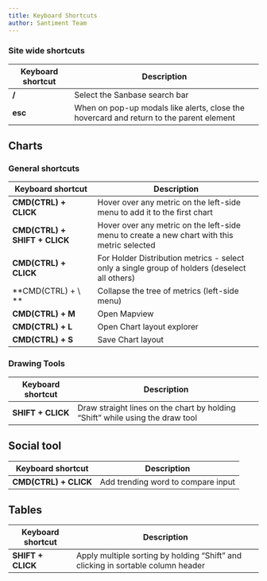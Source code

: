 ```yaml
---
title: Keyboard Shortcuts
author: Santiment Team
---
```


### Site wide shortcuts

| Keyboard shortcut | Description
|-----------|------------
|**/** | Select the Sanbase search bar
|**esc** | When on pop-up modals like alerts, close the hovercard and return to the parent element

## Charts

### General shortcuts

| Keyboard shortcut | Description
|-----------|------------
|**CMD(CTRL) + CLICK** | Hover over any metric on the left-side menu to add it to the first chart
|**CMD(CTRL) + SHIFT + CLICK** | Hover over any metric on the left-side menu to create a new chart with this metric selected
|**CMD(CTRL) + CLICK** | For Holder Distribution metrics - select only a single group of holders (deselect all others)
|**CMD(CTRL) + \ ** | Collapse the tree of metrics (left-side menu)
|**CMD(CTRL) + M** | Open Mapview
|**CMD(CTRL) + L** | Open Chart layout explorer
|**CMD(CTRL) + S** | Save Chart layout

### Drawing Tools

| Keyboard shortcut | Description
|-----------|------------
|**SHIFT + CLICK** | Draw straight lines on the chart by holding “Shift” while using the draw tool

## Social tool

| Keyboard shortcut | Description
|-----------|------------
|**CMD(CTRL) + CLICK** | Add trending word to compare input

## Tables

| Keyboard shortcut | Description
|-----------|------------
|**SHIFT + CLICK** | Apply multiple sorting by holding “Shift” and clicking in sortable column header